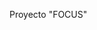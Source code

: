Proyecto "FOCUS"

<!--
**Gastontevez/Gastontevez** is a ✨ _special_ ✨ repository because its `README.md` (this file) appears on your GitHub profile.

Here are some ideas to get you started:

Pre-entrega 3: FOCUS
El sitio es acerca de un e-commerce, todo relacionado a la venta de cámaras y equipos que cuentan como accesorios.
Archivos html son 5, css, scss.
Utilizo Bootstrap, animated.aos.
A diferencia de la entrega anterior modifiqué los html dandole un estilo más agradable visualmente, agregué animación en el index, implementé scss.
-->

